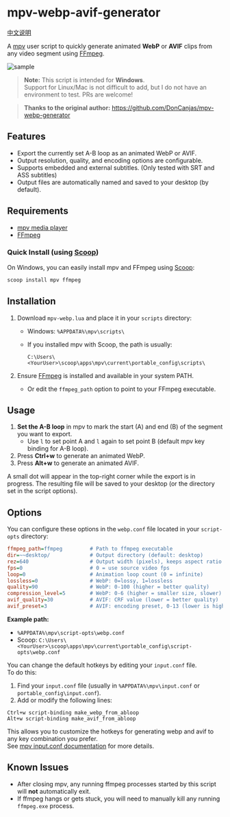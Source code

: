 # mpv-webp-avif-generator

[中文说明](README-CN.md)

A [mpv](https://mpv.io/) user script to quickly generate animated **WebP** or **AVIF** clips from any video segment using [FFmpeg](https://ffmpeg.org/).

![sample](./少女革命ウテナ.アドゥレセンス黙示録.avif)

> **Note:** This script is intended for **Windows**.  
> Support for Linux/Mac is not difficult to add, but I do not have an environment to test.  PRs are welcome!

> **Thanks to the original author:** https://github.com/DonCanjas/mpv-webp-generator

## Features

- Export the currently set A-B loop as an animated WebP or AVIF.
- Output resolution, quality, and encoding options are configurable.
- Supports embedded and external subtitles. (Only tested with SRT and ASS subtitles)
- Output files are automatically named and saved to your desktop (by default).

## Requirements

- [mpv media player](https://mpv.io/)
- [FFmpeg](https://ffmpeg.org/)

### Quick Install (using [Scoop](https://scoop.sh/))

On Windows, you can easily install mpv and FFmpeg using [Scoop](https://scoop.sh/):

```powershell
scoop install mpv ffmpeg
```

## Installation

1. Download `mpv-webp.lua` and place it in your `scripts` directory:
   - Windows: `%APPDATA%\mpv\scripts\`
   - If you installed mpv with Scoop, the path is usually: 

     `C:\Users\<YourUser>\scoop\apps\mpv\current\portable_config\scripts\`

2. Ensure [FFmpeg](https://ffmpeg.org/) is installed and available in your system PATH.
   - Or edit the `ffmpeg_path` option to point to your FFmpeg executable.

## Usage

1. **Set the A-B loop** in mpv to mark the start (A) and end (B) of the segment you want to export.
   - Use `l` to set point A and `l` again to set point B (default mpv key binding for A-B loop).
2. Press **Ctrl+w** to generate an animated WebP.
3. Press **Alt+w** to generate an animated AVIF.

A small dot will appear in the top-right corner while the export is in progress. The resulting file will be saved to your desktop (or the directory set in the script options).

## Options

You can configure these options in the `webp.conf` file located in your `script-opts` directory:

```ini
ffmpeg_path=ffmpeg         # Path to ffmpeg executable
dir=~~desktop/             # Output directory (default: desktop)
rez=640                    # Output width (pixels), keeps aspect ratio
fps=0                      # 0 = use source video fps
loop=0                     # Animation loop count (0 = infinite)
lossless=0                 # WebP: 0=lossy, 1=lossless
quality=90                 # WebP: 0-100 (higher = better quality)
compression_level=5        # WebP: 0-6 (higher = smaller size, slower)
avif_quality=30            # AVIF: CRF value (lower = better quality)
avif_preset=3              # AVIF: encoding preset, 0-13 (lower is higher quality and slower)
```
**Example path:**  
- `%APPDATA%\mpv\script-opts\webp.conf`  
- Scoop: `C:\Users\<YourUser>\scoop\apps\mpv\current\portable_config\script-opts\webp.conf`

You can change the default hotkeys by editing your `input.conf` file.  
To do this:

1. Find your `input.conf` file (usually in `%APPDATA%\mpv\input.conf` or `portable_config\input.conf`).
2. Add or modify the following lines:

```
Ctrl+w script-binding make_webp_from_abloop
Alt+w script-binding make_avif_from_abloop
```

This allows you to customize the hotkeys for generating webp and avif to any key combination you prefer.  
See [mpv input.conf documentation](https://mpv.io/manual/master/#input-conf) for more details.

## Known Issues

- After closing mpv, any running ffmpeg processes started by this script will **not** automatically exit.
- If ffmpeg hangs or gets stuck, you will need to manually kill any running `ffmpeg.exe` process.

